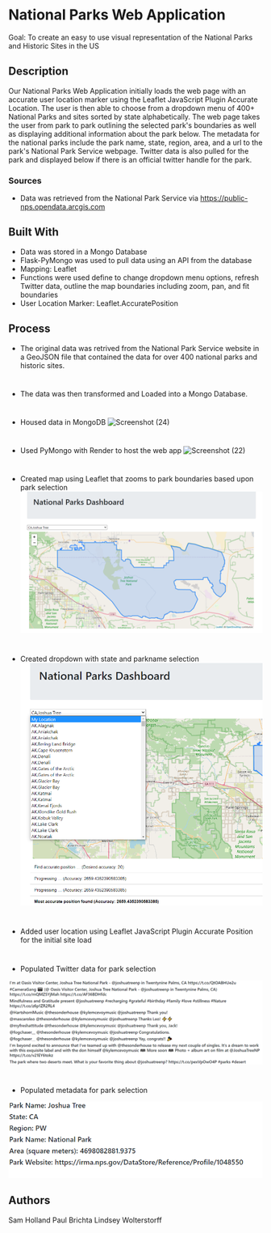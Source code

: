 # National Parks Web Application

Goal: To create an easy to use visual representation of the National Parks and Historic Sites in the US

## Description

Our National Parks Web Application initially loads the web page with an accurate user location marker using the Leaflet JavaScript Plugin Accurate Location. The user is then able to choose from a dropdown menu of 400+ National Parks and sites sorted by state alphabetically. The web page takes the user from park to park outlining the selected park's boundaries as well as displaying additional information about the park below. The metadata for the national parks include the park name, state, region, area, and a url to the park's National Park Service webpage. Twitter data is also pulled for the park and displayed below if there is an official twitter handle for the park.

### Sources

* Data was retrieved from the National Park Service via https://public-nps.opendata.arcgis.com

## Built With


* Data was stored in a Mongo Database
* Flask-PyMongo was used to pull data using an API from the database
* Mapping: Leaflet
* Functions were used define to change dropdown menu options, refresh Twitter data, outline the map boundaries including zoom, pan, and fit boundaries
* User Location Marker: Leaflet.AccuratePosition

## Process

* The original data was retrived from the National Park Service website in a GeoJSON file that contained the data for over 400 national parks and historic sites.
#
* The data was then transformed and Loaded into a Mongo Database.
#
* Housed data in MongoDB
![Screenshot (24)](https://user-images.githubusercontent.com/113874979/215343549-7f30f6c0-aa25-4b94-b660-3e9dc5c866cf.png)
#
* Used PyMongo with Render to host the web app
![Screenshot (22)](https://user-images.githubusercontent.com/113874979/215343171-cc045a0f-c23d-4d55-808f-6dcc17fd818a.png)
#
* Created map using Leaflet that zooms to park boundaries based upon park selection
![alt text](Screenshots/National%20Parks%20Web%20App%20Map.png)
#
* Created dropdown with state and parkname selection
![alt text](Screenshots/National%20Parks%20Web%20App%20Dropdown%20Menu.png)
#
* Added user location using Leaflet JavaScript Plugin Accurate Position for the initial site load
#
* Populated Twitter data for park selection



![alt text](Screenshots/National%20Parks%20Web%20App%20Twitter%20Data.png)
#
* Populated metadata for park selection



![alt text](Screenshots/National%20Parks%20Web%20App%20Metadata.png)

## Authors

Sam Holland
Paul Brichta
Lindsey Wolterstorff
